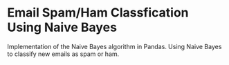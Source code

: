 # Email Spam/Ham Classfication Using Naive Bayes  
Implementation of the Naive Bayes algorithm in Pandas.
Using Naive Bayes to classify new emails as spam or ham.
